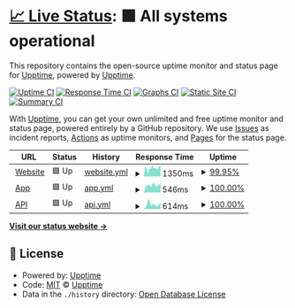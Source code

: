 # [📈 Live Status](https://upptime.github.io/monitor): <!--live status--> **🟩 All systems operational**

This repository contains the open-source uptime monitor and status page for [Upptime](https://upptime.js.org), powered by [Upptime](https://github.com/upptime/upptime).

[![Uptime CI](https://github.com/upptime/monitor/workflows/Uptime%20CI/badge.svg)](https://github.com/upptime/monitor/actions?query=workflow%3A%22Uptime+CI%22)
[![Response Time CI](https://github.com/upptime/monitor/workflows/Response%20Time%20CI/badge.svg)](https://github.com/upptime/monitor/actions?query=workflow%3A%22Response+Time+CI%22)
[![Graphs CI](https://github.com/upptime/monitor/workflows/Graphs%20CI/badge.svg)](https://github.com/upptime/monitor/actions?query=workflow%3A%22Graphs+CI%22)
[![Static Site CI](https://github.com/upptime/monitor/workflows/Static%20Site%20CI/badge.svg)](https://github.com/upptime/monitor/actions?query=workflow%3A%22Static+Site+CI%22)
[![Summary CI](https://github.com/upptime/monitor/workflows/Summary%20CI/badge.svg)](https://github.com/upptime/monitor/actions?query=workflow%3A%22Summary+CI%22)

With [Upptime](https://upptime.js.org), you can get your own unlimited and free uptime monitor and status page, powered entirely by a GitHub repository. We use [Issues](https://github.com/upptime/monitor/issues) as incident reports, [Actions](https://github.com/upptime/monitor/actions) as uptime monitors, and [Pages](https://upptime.github.io/monitor) for the status page.

<!--start: status pages-->
<!-- This summary is generated by Upptime (https://github.com/upptime/upptime) -->
<!-- Do not edit this manually, your changes will be overwritten -->
<!-- prettier-ignore -->
| URL | Status | History | Response Time | Uptime |
| --- | ------ | ------- | ------------- | ------ |
| <img alt="" src="https://icons.duckduckgo.com/ip3/pcl-health.com.ico" height="13"> [Website](https://pcl-health.com) | 🟩 Up | [website.yml](https://github.com/PCL-Health/monitor/commits/HEAD/history/website.yml) | <details><summary><img alt="Response time graph" src="./graphs/website/response-time-week.png" height="20"> 1350ms</summary><br><a href="https://monitor.pcl-health.com/history/website"><img alt="Response time 1499" src="https://img.shields.io/endpoint?url=https%3A%2F%2Fraw.githubusercontent.com%2FPCL-Health%2Fmonitor%2FHEAD%2Fapi%2Fwebsite%2Fresponse-time.json"></a><br><a href="https://monitor.pcl-health.com/history/website"><img alt="24-hour response time 1515" src="https://img.shields.io/endpoint?url=https%3A%2F%2Fraw.githubusercontent.com%2FPCL-Health%2Fmonitor%2FHEAD%2Fapi%2Fwebsite%2Fresponse-time-day.json"></a><br><a href="https://monitor.pcl-health.com/history/website"><img alt="7-day response time 1350" src="https://img.shields.io/endpoint?url=https%3A%2F%2Fraw.githubusercontent.com%2FPCL-Health%2Fmonitor%2FHEAD%2Fapi%2Fwebsite%2Fresponse-time-week.json"></a><br><a href="https://monitor.pcl-health.com/history/website"><img alt="30-day response time 1381" src="https://img.shields.io/endpoint?url=https%3A%2F%2Fraw.githubusercontent.com%2FPCL-Health%2Fmonitor%2FHEAD%2Fapi%2Fwebsite%2Fresponse-time-month.json"></a><br><a href="https://monitor.pcl-health.com/history/website"><img alt="1-year response time 1469" src="https://img.shields.io/endpoint?url=https%3A%2F%2Fraw.githubusercontent.com%2FPCL-Health%2Fmonitor%2FHEAD%2Fapi%2Fwebsite%2Fresponse-time-year.json"></a></details> | <details><summary><a href="https://monitor.pcl-health.com/history/website">99.95%</a></summary><a href="https://monitor.pcl-health.com/history/website"><img alt="All-time uptime 99.75%" src="https://img.shields.io/endpoint?url=https%3A%2F%2Fraw.githubusercontent.com%2FPCL-Health%2Fmonitor%2FHEAD%2Fapi%2Fwebsite%2Fuptime.json"></a><br><a href="https://monitor.pcl-health.com/history/website"><img alt="24-hour uptime 99.65%" src="https://img.shields.io/endpoint?url=https%3A%2F%2Fraw.githubusercontent.com%2FPCL-Health%2Fmonitor%2FHEAD%2Fapi%2Fwebsite%2Fuptime-day.json"></a><br><a href="https://monitor.pcl-health.com/history/website"><img alt="7-day uptime 99.95%" src="https://img.shields.io/endpoint?url=https%3A%2F%2Fraw.githubusercontent.com%2FPCL-Health%2Fmonitor%2FHEAD%2Fapi%2Fwebsite%2Fuptime-week.json"></a><br><a href="https://monitor.pcl-health.com/history/website"><img alt="30-day uptime 98.55%" src="https://img.shields.io/endpoint?url=https%3A%2F%2Fraw.githubusercontent.com%2FPCL-Health%2Fmonitor%2FHEAD%2Fapi%2Fwebsite%2Fuptime-month.json"></a><br><a href="https://monitor.pcl-health.com/history/website"><img alt="1-year uptime 99.49%" src="https://img.shields.io/endpoint?url=https%3A%2F%2Fraw.githubusercontent.com%2FPCL-Health%2Fmonitor%2FHEAD%2Fapi%2Fwebsite%2Fuptime-year.json"></a></details>
| <img alt="" src="https://icons.duckduckgo.com/ip3/app.pcl-health.com.ico" height="13"> [App](https://app.pcl-health.com) | 🟩 Up | [app.yml](https://github.com/PCL-Health/monitor/commits/HEAD/history/app.yml) | <details><summary><img alt="Response time graph" src="./graphs/app/response-time-week.png" height="20"> 546ms</summary><br><a href="https://monitor.pcl-health.com/history/app"><img alt="Response time 552" src="https://img.shields.io/endpoint?url=https%3A%2F%2Fraw.githubusercontent.com%2FPCL-Health%2Fmonitor%2FHEAD%2Fapi%2Fapp%2Fresponse-time.json"></a><br><a href="https://monitor.pcl-health.com/history/app"><img alt="24-hour response time 690" src="https://img.shields.io/endpoint?url=https%3A%2F%2Fraw.githubusercontent.com%2FPCL-Health%2Fmonitor%2FHEAD%2Fapi%2Fapp%2Fresponse-time-day.json"></a><br><a href="https://monitor.pcl-health.com/history/app"><img alt="7-day response time 546" src="https://img.shields.io/endpoint?url=https%3A%2F%2Fraw.githubusercontent.com%2FPCL-Health%2Fmonitor%2FHEAD%2Fapi%2Fapp%2Fresponse-time-week.json"></a><br><a href="https://monitor.pcl-health.com/history/app"><img alt="30-day response time 535" src="https://img.shields.io/endpoint?url=https%3A%2F%2Fraw.githubusercontent.com%2FPCL-Health%2Fmonitor%2FHEAD%2Fapi%2Fapp%2Fresponse-time-month.json"></a><br><a href="https://monitor.pcl-health.com/history/app"><img alt="1-year response time 548" src="https://img.shields.io/endpoint?url=https%3A%2F%2Fraw.githubusercontent.com%2FPCL-Health%2Fmonitor%2FHEAD%2Fapi%2Fapp%2Fresponse-time-year.json"></a></details> | <details><summary><a href="https://monitor.pcl-health.com/history/app">100.00%</a></summary><a href="https://monitor.pcl-health.com/history/app"><img alt="All-time uptime 81.70%" src="https://img.shields.io/endpoint?url=https%3A%2F%2Fraw.githubusercontent.com%2FPCL-Health%2Fmonitor%2FHEAD%2Fapi%2Fapp%2Fuptime.json"></a><br><a href="https://monitor.pcl-health.com/history/app"><img alt="24-hour uptime 100.00%" src="https://img.shields.io/endpoint?url=https%3A%2F%2Fraw.githubusercontent.com%2FPCL-Health%2Fmonitor%2FHEAD%2Fapi%2Fapp%2Fuptime-day.json"></a><br><a href="https://monitor.pcl-health.com/history/app"><img alt="7-day uptime 100.00%" src="https://img.shields.io/endpoint?url=https%3A%2F%2Fraw.githubusercontent.com%2FPCL-Health%2Fmonitor%2FHEAD%2Fapi%2Fapp%2Fuptime-week.json"></a><br><a href="https://monitor.pcl-health.com/history/app"><img alt="30-day uptime 98.56%" src="https://img.shields.io/endpoint?url=https%3A%2F%2Fraw.githubusercontent.com%2FPCL-Health%2Fmonitor%2FHEAD%2Fapi%2Fapp%2Fuptime-month.json"></a><br><a href="https://monitor.pcl-health.com/history/app"><img alt="1-year uptime 46.15%" src="https://img.shields.io/endpoint?url=https%3A%2F%2Fraw.githubusercontent.com%2FPCL-Health%2Fmonitor%2FHEAD%2Fapi%2Fapp%2Fuptime-year.json"></a></details>
| <img alt="" src="https://icons.duckduckgo.com/ip3/api-pclhealth-prod.azurewebsites.net.ico" height="13"> [API](https://api-pclhealth-prod.azurewebsites.net/swagger/index.html) | 🟩 Up | [api.yml](https://github.com/PCL-Health/monitor/commits/HEAD/history/api.yml) | <details><summary><img alt="Response time graph" src="./graphs/api/response-time-week.png" height="20"> 614ms</summary><br><a href="https://monitor.pcl-health.com/history/api"><img alt="Response time 488" src="https://img.shields.io/endpoint?url=https%3A%2F%2Fraw.githubusercontent.com%2FPCL-Health%2Fmonitor%2FHEAD%2Fapi%2Fapi%2Fresponse-time.json"></a><br><a href="https://monitor.pcl-health.com/history/api"><img alt="24-hour response time 825" src="https://img.shields.io/endpoint?url=https%3A%2F%2Fraw.githubusercontent.com%2FPCL-Health%2Fmonitor%2FHEAD%2Fapi%2Fapi%2Fresponse-time-day.json"></a><br><a href="https://monitor.pcl-health.com/history/api"><img alt="7-day response time 614" src="https://img.shields.io/endpoint?url=https%3A%2F%2Fraw.githubusercontent.com%2FPCL-Health%2Fmonitor%2FHEAD%2Fapi%2Fapi%2Fresponse-time-week.json"></a><br><a href="https://monitor.pcl-health.com/history/api"><img alt="30-day response time 574" src="https://img.shields.io/endpoint?url=https%3A%2F%2Fraw.githubusercontent.com%2FPCL-Health%2Fmonitor%2FHEAD%2Fapi%2Fapi%2Fresponse-time-month.json"></a><br><a href="https://monitor.pcl-health.com/history/api"><img alt="1-year response time 473" src="https://img.shields.io/endpoint?url=https%3A%2F%2Fraw.githubusercontent.com%2FPCL-Health%2Fmonitor%2FHEAD%2Fapi%2Fapi%2Fresponse-time-year.json"></a></details> | <details><summary><a href="https://monitor.pcl-health.com/history/api">100.00%</a></summary><a href="https://monitor.pcl-health.com/history/api"><img alt="All-time uptime 79.95%" src="https://img.shields.io/endpoint?url=https%3A%2F%2Fraw.githubusercontent.com%2FPCL-Health%2Fmonitor%2FHEAD%2Fapi%2Fapi%2Fuptime.json"></a><br><a href="https://monitor.pcl-health.com/history/api"><img alt="24-hour uptime 100.00%" src="https://img.shields.io/endpoint?url=https%3A%2F%2Fraw.githubusercontent.com%2FPCL-Health%2Fmonitor%2FHEAD%2Fapi%2Fapi%2Fuptime-day.json"></a><br><a href="https://monitor.pcl-health.com/history/api"><img alt="7-day uptime 100.00%" src="https://img.shields.io/endpoint?url=https%3A%2F%2Fraw.githubusercontent.com%2FPCL-Health%2Fmonitor%2FHEAD%2Fapi%2Fapi%2Fuptime-week.json"></a><br><a href="https://monitor.pcl-health.com/history/api"><img alt="30-day uptime 98.12%" src="https://img.shields.io/endpoint?url=https%3A%2F%2Fraw.githubusercontent.com%2FPCL-Health%2Fmonitor%2FHEAD%2Fapi%2Fapi%2Fuptime-month.json"></a><br><a href="https://monitor.pcl-health.com/history/api"><img alt="1-year uptime 41.01%" src="https://img.shields.io/endpoint?url=https%3A%2F%2Fraw.githubusercontent.com%2FPCL-Health%2Fmonitor%2FHEAD%2Fapi%2Fapi%2Fuptime-year.json"></a></details>

<!--end: status pages-->

[**Visit our status website →**](https://upptime.github.io/monitor)

## 📄 License

- Powered by: [Upptime](https://github.com/upptime/upptime)
- Code: [MIT](./LICENSE) © [Upptime](https://upptime.js.org)
- Data in the `./history` directory: [Open Database License](https://opendatacommons.org/licenses/odbl/1-0/)
